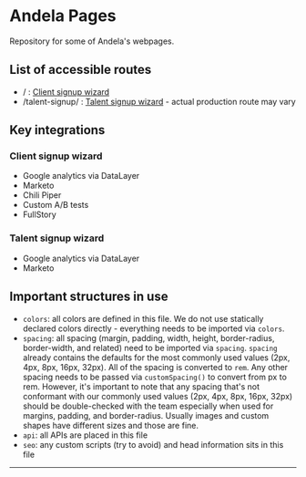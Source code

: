 # Andela Pages

Repository for some of Andela's webpages.

## List of accessible routes

- / : [Client signup wizard](https://choose.andela.com)
- /talent-signup/ : [Talent signup wizard](https://choose.andela.com/talent-signup/) - actual production route may vary

## Key integrations

### Client signup wizard

- Google analytics via DataLayer
- Marketo
- Chili Piper
- Custom A/B tests
- FullStory

### Talent signup wizard

- Google analytics via DataLayer
- Marketo

## Important structures in use

- `colors`: all colors are defined in this file. We do not use statically declared colors directly - everything needs to be imported via `colors`.
- `spacing`: all spacing (margin, padding, width, height, border-radius, border-width, and related) need to be imported via `spacing`. `spacing` already contains the defaults for the most commonly used values (2px, 4px, 8px, 16px, 32px). All of the spacing is converted to `rem`. Any other spacing needs to be passed via `customSpacing()` to convert from px to rem. However, it's important to note that any spacing that's not conformant with our commonly used values (2px, 4px, 8px, 16px, 32px) should be double-checked with the team especially when used for margins, padding, and border-radius. Usually images and custom shapes have different sizes and those are fine.
- `api`: all APIs are placed in this file
- `seo`: any custom scripts (try to avoid) and head information sits in this file

---
